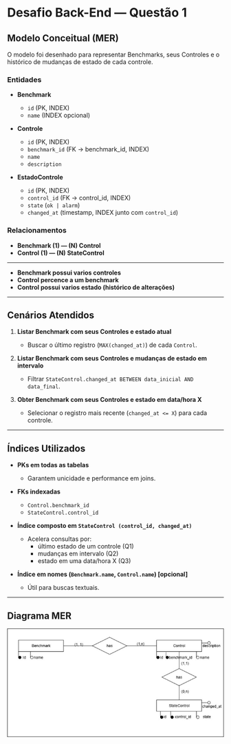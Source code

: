 # Desafio Back-End — Questão 1

## Modelo Conceitual (MER)

O modelo foi desenhado para representar Benchmarks, seus Controles e o histórico de mudanças de estado de cada controle.

### Entidades

- **Benchmark**
  - `id` (PK, INDEX)
  - `name` (INDEX opcional)

- **Controle**
  - `id` (PK, INDEX)
  - `benchmark_id` (FK → benchmark_id, INDEX)
  - `name`
  - `description`

- **EstadoControle**
  - `id` (PK, INDEX)
  - `control_id` (FK → control_id, INDEX)
  - `state` (`ok | alarm`)
  - `changed_at` (timestamp, INDEX junto com `control_id`)

### Relacionamentos

- **Benchmark (1) — (N) Control**
- **Control (1) — (N) StateControl**

---

- **Benchmark possui varios controles**
- **Control percence a um benchmark**
- **Control possui varios estado (histórico de alterações)**

---

## Cenários Atendidos

1. **Listar Benchmark com seus Controles e estado atual**
   - Buscar o último registro (`MAX(changed_at)`) de cada `Control`.

2. **Listar Benchmark com seus Controles e mudanças de estado em intervalo**
   - Filtrar `StateControl.changed_at BETWEEN data_inicial AND data_final`.

3. **Obter Benchmark com seus Controles e estado em data/hora X**
   - Selecionar o registro mais recente (`changed_at <= X`) para cada controle.

---

## Índices Utilizados

- **PKs em todas as tabelas**
  - Garantem unicidade e performance em joins.

- **FKs indexadas**
  - `Control.benchmark_id`
  - `StateControl.control_id`

- **Índice composto em `StateControl (control_id, changed_at)`**
  - Acelera consultas por:
    - último estado de um controle (Q1)
    - mudanças em intervalo (Q2)
    - estado em uma data/hora X (Q3)

- **Índice em nomes (`Benchmark.name`, `Control.name`) [opcional]**
  - Útil para buscas textuais.

---

## Diagrama MER

![MER - Feito com auxilio do site 'https://app.diagrams.net/' ](../assets/benchmark.png)
